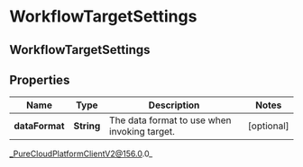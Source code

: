 # WorkflowTargetSettings

## WorkflowTargetSettings

## Properties

|Name | Type | Description | Notes|
|------------ | ------------- | ------------- | -------------|
| **dataFormat** | **String** | The data format to use when invoking target. | [optional] |



_PureCloudPlatformClientV2@156.0.0_
